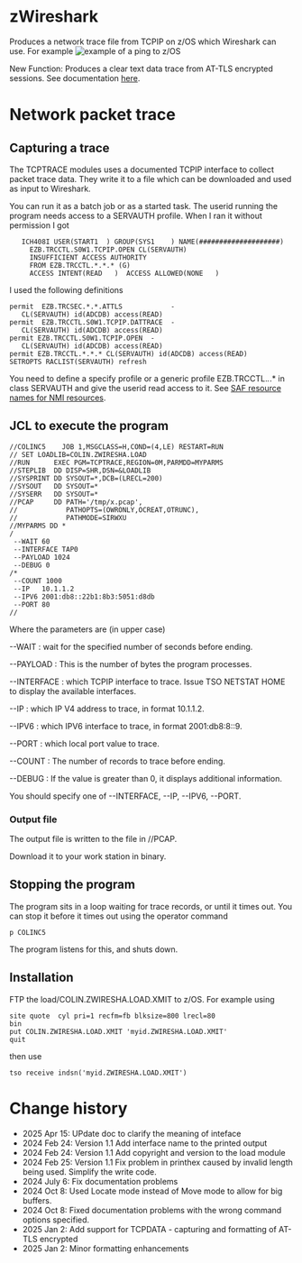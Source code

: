 # zWireshark
Produces a network trace file from TCPIP on z/OS which Wireshark can use.
For example 
![example of a ping to z/OS](https://colinpaiceblog.files.wordpress.com/2024/02/zwireshark-1.jpg?w=999)

New Function:  Produces a clear text data trace from AT-TLS encrypted sessions.  See documentation [here](./TCPDATA.md).



# Network packet trace
##  Capturing a trace
The TCPTRACE modules uses a documented TCPIP interface to collect packet trace data.  They write it to a file which can be downloaded and used as input to Wireshark.

You can run it as a batch job or as a started task.
The userid running the program needs access to a SERVAUTH profile.  When I ran it without permission I got
```  
   ICH408I USER(START1  ) GROUP(SYS1    ) NAME(####################)
     EZB.TRCCTL.S0W1.TCPIP.OPEN CL(SERVAUTH)                        
     INSUFFICIENT ACCESS AUTHORITY                                  
     FROM EZB.TRCCTL.*.*.* (G)                                      
     ACCESS INTENT(READ   )  ACCESS ALLOWED(NONE   ) 
```
I used the following definitions 

```
permit  EZB.TRCSEC.*.*.ATTLS            - 
   CL(SERVAUTH) id(ADCDB) access(READ) 
permit  EZB.TRCCTL.S0W1.TCPIP.DATTRACE  - 
   CL(SERVAUTH) id(ADCDB) access(READ) 
permit EZB.TRCCTL.S0W1.TCPIP.OPEN  - 
   CL(SERVAUTH) id(ADCDB) access(READ) 
permit EZB.TRCCTL.*.*.* CL(SERVAUTH) id(ADCDB) access(READ) 
SETROPTS RACLIST(SERVAUTH) refresh 
```

You need to define a specify profile or a generic profile EZB.TRCCTL.*.*.* in class SERVAUTH and give the userid read access to it.
See [SAF resource names for NMI resources](https://www.ibm.com/docs/en/zos/3.1.0?topic=enablement-saf-resource-names-nmi-resources).
## JCL to execute the program

```
//COLINC5    JOB 1,MSGCLASS=H,COND=(4,LE) RESTART=RUN 
// SET LOADLIB=COLIN.ZWIRESHA.LOAD 
//RUN      EXEC PGM=TCPTRACE,REGION=0M,PARMDD=MYPARMS 
//STEPLIB  DD DISP=SHR,DSN=&LOADLIB 
//SYSPRINT DD SYSOUT=*,DCB=(LRECL=200) 
//SYSOUT   DD SYSOUT=* 
//SYSERR   DD SYSOUT=* 
//PCAP     DD PATH='/tmp/x.pcap', 
//            PATHOPTS=(OWRONLY,OCREAT,OTRUNC), 
//            PATHMODE=SIRWXU 
//MYPARMS DD * 
/
 --WAIT 60 
 --INTERFACE TAP0 
 --PAYLOAD 1024 
 --DEBUG 0 
/* 
 --COUNT 1000 
 --IP   10.1.1.2 
 --IPV6 2001:db8::22b1:8b3:5051:d8db 
 --PORT 80 
// 
```

Where the parameters are (in upper case)


--WAIT 
: wait for the specified number of seconds before ending.

--PAYLOAD
: This is the number of bytes the program processes.

--INTERFACE
:  which TCPIP interface to trace.  Issue TSO NETSTAT HOME to display the available interfaces.

--IP
:  which IP V4 address to trace, in format 10.1.1.2.

--IPV6
:  which IPV6 interface to trace, in format 2001:db8:8::9.  

--PORT
: which local port value to trace.

--COUNT
:  The number of records to trace before ending.

--DEBUG
: If the value is greater than 0, it displays additional information.

You should specify one of --INTERFACE, --IP, --IPV6, --PORT.


### Output file
The output file is written to the file in //PCAP.

Download it to your work station in binary.


## Stopping the program
The program sits in a loop waiting for trace records, or until it times out.
You can stop it before it times out using the operator command
```
p COLINC5
```
The program listens for this, and shuts down.


## Installation
FTP the load/COLIN.ZWIRESHA.LOAD.XMIT to z/OS.  For example using
```
site quote  cyl pri=1 recfm=fb blksize=800 lrecl=80
bin
put COLIN.ZWIRESHA.LOAD.XMIT 'myid.ZWIRESHA.LOAD.XMIT'
quit 
```
then use
```
tso receive indsn('myid.ZWIRESHA.LOAD.XMIT')
``` 

# Change history
- 2025 Apr 15: UPdate doc to clarify the meaning of inteface 
- 2024 Feb 24: Version 1.1 Add interface name to the printed output
-  2024 Feb 24: Version 1.1 Add copyright and version to the load module 
-  2024 Feb 25: Version 1.1 Fix problem in printhex caused by invalid length being used.  Simplify the write code. 
-  2024 July 6: Fix documentation problems
-  2024 Oct 8:  Used Locate mode instead of Move mode to allow for big buffers.
-  2024 Oct 8:  Fixed documentation problems with the wrong command options specified.  
-  2025 Jan 2:  Add support for TCPDATA - capturing and formatting of AT-TLS encrypted
-  2025 Jan 2:  Minor formatting enhancements